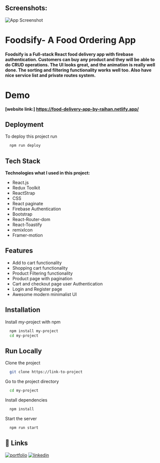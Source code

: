 ## Screenshots:

![App Screenshot](https://i.ibb.co/9qk4CBw/demo.png)

# Foodsify- A Food Ordering App

#### Foodsify is a Full-stack React food delivery app with firebase authentication. Customers can buy any product and they will be able to do CRUD operations. The UI looks great, and the animation is really well done. The sorting and filtering functionality works well too. Also have nice service list and private routes system.

# Demo

**[website link:] https://food-delivery-app-by-raihan.netlify.app/**

## Deployment

To deploy this project run

```bash
  npm run deploy
```

## Tech Stack

**Technologies what I used in this project:**

- React.js
- Redux Toolkit
- ReactStrap
- CSS
- React paginate
- Firebase Authentication
- Bootstrap
- React-Router-dom
- React-Toastify
- remixIcon
- Framer-motion



## Features

- Add to cart functionality
- Shopping cart functionality
- Product Filtering functionality
- Product page with pagination
- Cart and checkout page user Authentication
- Login and Register page
- Awesome modern minimalist UI

## Installation

Install my-project with npm

```bash
  npm install my-project
  cd my-project
```

## Run Locally

Clone the project

```bash
  git clone https://link-to-project
```

Go to the project directory

```bash
  cd my-project
```

Install dependencies

```bash
  npm install
```

Start the server

```bash
  npm run start
```


## 🔗 Links

[![portfolio](https://img.shields.io/badge/my_portfolio-000?style=for-the-badge&logo=ko-fi&logoColor=white)](https://dev-portfolio-tawny.vercel.app/)
[![linkedin](https://img.shields.io/badge/linkedin-0A66C2?style=for-the-badge&logo=linkedin&logoColor=white)](https://www.linkedin.com/in/abu-raihan-29a888217//)

